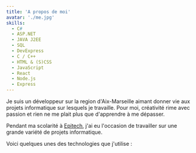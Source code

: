 ```yaml
---
title: 'A propos de moi'
avatar: './me.jpg'
skills:
  - C#
  - ASP.NET
  - JAVA J2EE
  - SQL
  - DevExpress
  - C / C++
  - HTML & (S)CSS
  - JavaScript
  - React
  - Node.js
  - Express
---
```


Je suis un développeur sur la region d'Aix-Marseille aimant donner vie aux projets informatique sur lesquels je travaille. Pour moi, créativité rime avec passion et rien ne me plait plus que d'apprendre à me dépasser.

Pendant ma scolarité à [Epitech](https://www.epitech.eu/fr/), j'ai eu l'occasion de travailler sur une grande variété de projets informatique.


Voici quelques unes des technologies que j'utilise :
